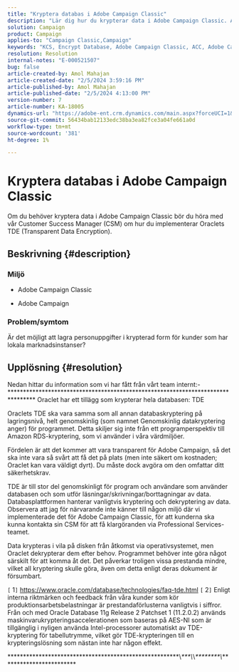 ```yaml
---
title: "Kryptera databas i Adobe Campaign Classic"
description: "Lär dig hur du krypterar data i Adobe Campaign Classic. Använd Oraclets TDE (Transparent Data Encryption)."
solution: Campaign
product: Campaign
applies-to: "Campaign Classic,Campaign"
keywords: "KCS, Encrypt Database, Adobe Campaign Classic, ACC, Adobe Campaign, FAQ, Oracle, Oracle TDE"
resolution: Resolution
internal-notes: "E-000521507"
bug: false
article-created-by: Amol Mahajan
article-created-date: "2/5/2024 3:59:16 PM"
article-published-by: Amol Mahajan
article-published-date: "2/5/2024 4:13:00 PM"
version-number: 7
article-number: KA-18005
dynamics-url: "https://adobe-ent.crm.dynamics.com/main.aspx?forceUCI=1&pagetype=entityrecord&etn=knowledgearticle&id=4e81807d-3fc4-ee11-9079-6045bd0063aa"
source-git-commit: 56434bab12133edc38ba3ea82fce3a04fe661a0d
workflow-type: tm+mt
source-wordcount: '381'
ht-degree: 1%

---
```


# Kryptera databas i Adobe Campaign Classic


Om du behöver kryptera data i Adobe Campaign Classic bör du höra med vår Customer Success Manager (CSM) om hur du implementerar Oraclets TDE (Transparent Data Encryption).

## Beskrivning {#description}


### <b>Miljö</b>

- Adobe Campaign Classic


- Adobe Campaign




### <b>Problem/symtom</b>

Är det möjligt att lagra personuppgifter i krypterad form för kunder som har lokala marknadsinstanser?


## Upplösning {#resolution}


Nedan hittar du information som vi har fått från vårt team internt:- \*\*\*\*\*\*\*\*\*\*\*\*\*\*\*\*\*\*\*\*\*\*\*\*\*\*\*\*\*\*\*\*\*\*\*\*\*\*\*\*\*\*\*\*\*\*\*\*\*\*\*\*\*\*\*\*\*\*\*\*\*\*\*\*\*\*\*\*\*\*\*\*\*\*\*\*\*\*\*\* Oraclet har ett tillägg som krypterar hela databasen: TDE

Oraclets TDE ska vara samma som all annan databaskryptering på lagringsnivå, helt genomskinlig (som namnet Genomskinlig datakryptering anger) för programmet. Detta skiljer sig inte från ett programperspektiv till Amazon RDS-kryptering, som vi använder i våra värdmiljöer.

Fördelen är att det kommer att vara transparent för Adobe Campaign, så det ska inte vara så svårt att få det på plats (men inte säkert om kostnaden; Oraclet kan vara väldigt dyrt). Du måste dock avgöra om den omfattar ditt säkerhetskrav.

TDE är till stor del genomskinligt för program och användare som använder databasen och som utför läsningar/skrivningar/borttagningar av data. Databasplattformen hanterar vanligtvis kryptering och dekryptering av data. Observera att jag för närvarande inte känner till någon miljö där vi implementerade det för Adobe Campaign Classic, för att kunderna ska kunna kontakta sin CSM för att få klargöranden via Professional Services-teamet.

Data krypteras i vila på disken från åtkomst via operativsystemet, men Oraclet dekrypterar dem efter behov. Programmet behöver inte göra något särskilt för att komma åt det. Det påverkar troligen vissa prestanda mindre, vilket all kryptering skulle göra, även om detta enligt deras dokument är försumbart.

`[` 1`]`  https://www.oracle.com/database/technologies/faq-tde.html
`[` 2`]`  Enligt interna riktmärken och feedback från våra kunder som kör produktionsarbetsbelastningar är prestandaförlusterna vanligtvis i siffror. Från och med Oracle Database 11g Release 2 Patchset 1 (11.2.0.2) används maskinvarukrypteringsaccelerationen som baseras på AES-NI som är tillgänglig i nyligen använda Intel-processorer automatiskt av TDE-kryptering för tabellutrymme, vilket gör TDE-krypteringen till en krypteringslösning som nästan inte har någon effekt.

\*\*\*\*\*\*\*\*\*\*\*\*\*\*\*\*\*\*\*\*\*\*\*\*\*\*\*\*\*\*\*\*\*\*\*\*\*\*\*\*\*\*\*\*\*\*\*\*\*\*\*\*\*\*\*\\*\*\*\*\\*\\*\*\*\*\*\*\*\*\*\\*\*\*\*\*\*\*\*\*\*\*\*\*\*\*\*\*\*\*\*\*\*\*\*\*
